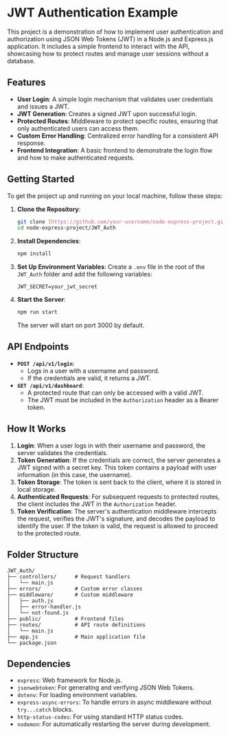 # JWT Authentication Example

This project is a demonstration of how to implement user authentication and authorization using JSON Web Tokens (JWT) in a Node.js and Express.js application. It includes a simple frontend to interact with the API, showcasing how to protect routes and manage user sessions without a database.

## Features

-   **User Login**: A simple login mechanism that validates user credentials and issues a JWT.
-   **JWT Generation**: Creates a signed JWT upon successful login.
-   **Protected Routes**: Middleware to protect specific routes, ensuring that only authenticated users can access them.
-   **Custom Error Handling**: Centralized error handling for a consistent API response.
-   **Frontend Integration**: A basic frontend to demonstrate the login flow and how to make authenticated requests.

## Getting Started

To get the project up and running on your local machine, follow these steps:

1.  **Clone the Repository**:
    ```sh
    git clone [https://github.com/your-username/node-express-project.git](https://github.com/your-username/node-express-project.git)
    cd node-express-project/JWT_Auth
    ```

2.  **Install Dependencies**:
    ```sh
    npm install
    ```

3.  **Set Up Environment Variables**:
    Create a `.env` file in the root of the `JWT_Auth` folder and add the following variables:
    ```
    JWT_SECRET=your_jwt_secret
    ```

4.  **Start the Server**:
    ```sh
    npm run start
    ```
    The server will start on port 3000 by default.

## API Endpoints

-   **`POST /api/v1/login`**:
    -   Logs in a user with a username and password.
    -   If the credentials are valid, it returns a JWT.
-   **`GET /api/v1/dashboard`**:
    -   A protected route that can only be accessed with a valid JWT.
    -   The JWT must be included in the `Authorization` header as a Bearer token.

## How It Works

1.  **Login**: When a user logs in with their username and password, the server validates the credentials.
2.  **Token Generation**: If the credentials are correct, the server generates a JWT signed with a secret key. This token contains a payload with user information (in this case, the username).
3.  **Token Storage**: The token is sent back to the client, where it is stored in local storage.
4.  **Authenticated Requests**: For subsequent requests to protected routes, the client includes the JWT in the `Authorization` header.
5.  **Token Verification**: The server's authentication middleware intercepts the request, verifies the JWT's signature, and decodes the payload to identify the user. If the token is valid, the request is allowed to proceed to the protected route.

## Folder Structure

```
JWT_Auth/
├── controllers/      # Request handlers
│   └── main.js
├── errors/           # Custom error classes
├── middleware/       # Custom middleware
│   ├── auth.js
│   ├── error-handler.js
│   └── not-found.js
├── public/           # Frontend files
├── routes/           # API route definitions
│   └── main.js
├── app.js            # Main application file
└── package.json
```

## Dependencies

-   `express`: Web framework for Node.js.
-   `jsonwebtoken`: For generating and verifying JSON Web Tokens.
-   `dotenv`: For loading environment variables.
-   `express-async-errors`: To handle errors in async middleware without `try...catch` blocks.
-   `http-status-codes`: For using standard HTTP status codes.
-   `nodemon`: For automatically restarting the server during development.
